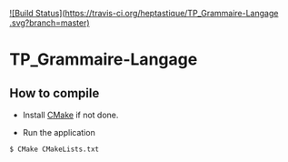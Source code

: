 [![Build Status](https://travis-ci.org/heptastique/TP_Grammaire-Langage .svg?branch=master)](https://travis-ci.org/heptastique/TP_Grammaire-Langage )

# TP_Grammaire-Langage

## How to compile
- Install [CMake](https://cmake.org/download/) if not done.

- Run the application
```
$ CMake CMakeLists.txt
```
